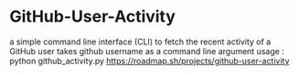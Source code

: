 # GitHub-User-Activity
a simple command line interface (CLI) to fetch the recent activity of a GitHub user
takes github username as a command line argument 
usage : python github_activity.py <username>
https://roadmap.sh/projects/github-user-activity
